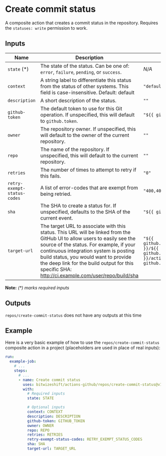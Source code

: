 # Create commit status

<!-- These docs are generated by a tool -->

A composite action that creates a commit status in the repository.
Requires the `statuses: write` permission to work.

## Inputs

| Name | Description | Default |
|------|-------------|---------|
| `state` (*) | The state of the status. Can be one of: `error`, `failure`, `pending`, or `success`.  | _N/A_ |
| `context` | A string label to differentiate this status from the status of other systems. This field is case-insensitive.  Default: default  | `"default"` |
| `description` | A short description of the status.  | `""` |
| `github-token` | The default token to use for this Git operation. If unspecified, this will default to `github.token`.  | `"${{ github.token }}"` |
| `owner` | The repository owner. If unspecified, this will default to the owner of the current repository.  | `""` |
| `repo` | The name of the repository. If unspecified, this will default to the current repository.  | `""` |
| `retries` | The number of times to attempt to retry if this fails.  | `"0"` |
| `retry-exempt-status-codes` | A list of error-codes that are exempt from being retried.  | `"400,401,403,404,422"` |
| `sha` | The SHA to create a status for. If unspecified, defaults to the SHA of the current event.  | `"${{ github.sha }}"` |
| `target-url` | The target URL to associate with this status. This URL will be linked from the GitHub UI to allow users to easily see the source of the status. For example, if your continuous integration system is posting build status, you would want to provide the deep link for the build output for this specific SHA: http://ci.example.com/user/repo/build/sha  | `"${{ github.server_url }}/${{ github.repository }}/actions/runs/${{ github.run_id }}"` |

**Note:** _(*) marks required inputs_

## Outputs

`repos/create-commit-status` does not have any outputs at this time

## Example

Here is a very basic example of how to use the `repos/create-commit-status` composite action
in a project (placeholders are used in place of real inputs):

```yaml
run:
  example-job:
    # ... 
    steps:
      # ... 
      - name: Create commit status
        uses: bitwizeshift/actions-github/repos/create-commit-status@v1
        with:
          # Required inputs
          state: STATE

          # Optional inputs
          context: CONTEXT
          description: DESCRIPTION
          github-token: GITHUB_TOKEN
          owner: OWNER
          repo: REPO
          retries: RETRIES
          retry-exempt-status-codes: RETRY_EXEMPT_STATUS_CODES
          sha: SHA
          target-url: TARGET_URL
```

